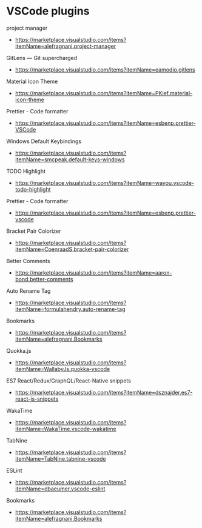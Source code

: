 # VSCode  plugins

project manager
- https://marketplace.visualstudio.com/items?itemName=alefragnani.project-manager

GitLens — Git supercharged
- https://marketplace.visualstudio.com/items?itemName=eamodio.gitlens

Material Icon Theme
- https://marketplace.visualstudio.com/items?itemName=PKief.material-icon-theme

Prettier - Code formatter
- https://marketplace.visualstudio.com/items?itemName=esbenp.prettier-VSCode

Windows Default Keybindings
- https://marketplace.visualstudio.com/items?itemName=smcpeak.default-keys-windows

TODO Highlight
- https://marketplace.visualstudio.com/items?itemName=wayou.vscode-todo-highlight

Prettier - Code formatter
- https://marketplace.visualstudio.com/items?itemName=esbenp.prettier-vscode

Bracket Pair Colorizer
- https://marketplace.visualstudio.com/items?itemName=CoenraadS.bracket-pair-colorizer

Better Comments
- https://marketplace.visualstudio.com/items?itemName=aaron-bond.better-comments

Auto Rename Tag
- https://marketplace.visualstudio.com/items?itemName=formulahendry.auto-rename-tag

Bookmarks
- https://marketplace.visualstudio.com/items?itemName=alefragnani.Bookmarks

Quokka.js
- https://marketplace.visualstudio.com/items?itemName=WallabyJs.quokka-vscode

ES7 React/Redux/GraphQL/React-Native snippets
- https://marketplace.visualstudio.com/items?itemName=dsznajder.es7-react-js-snippets

WakaTime
- https://marketplace.visualstudio.com/items?itemName=WakaTime.vscode-wakatime

TabNine
- https://marketplace.visualstudio.com/items?itemName=TabNine.tabnine-vscode

ESLint
- https://marketplace.visualstudio.com/items?itemName=dbaeumer.vscode-eslint

Bookmarks
- https://marketplace.visualstudio.com/items?itemName=alefragnani.Bookmarks


